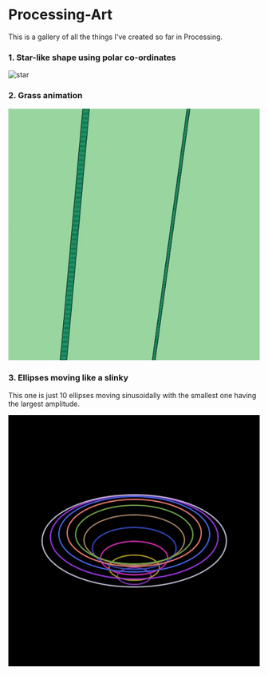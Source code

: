 # Processing-Art
This is a gallery of all the things I've created so far in Processing. 

### 1. Star-like shape using polar co-ordinates
![star](PolarStar/Final.gif)

### 2. Grass animation
![grass](Bamboo/Grass.gif)

### 3. Ellipses moving like a slinky
This one is just 10 ellipses moving sinusoidally with the smallest one having the largest amplitude.

![ellipse](EllipseAnim/ellipse.gif)